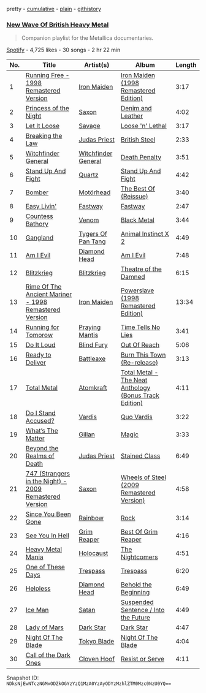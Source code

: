 pretty - [cumulative](/playlists/cumulative/7yza99mVQaqnk4Hqs4T3kq.md) - [plain](/playlists/plain/7yza99mVQaqnk4Hqs4T3kq) - [githistory](https://github.githistory.xyz/mackorone/spotify-playlist-archive/blob/main/playlists/plain/7yza99mVQaqnk4Hqs4T3kq)

### [New Wave Of British Heavy Metal](https://open.spotify.com/playlist/7yza99mVQaqnk4Hqs4T3kq)

> Companion playlist for the Metallica documentaries.

[Spotify](https://open.spotify.com/user/spotify) - 4,725 likes - 30 songs - 2 hr 22 min

| No. | Title | Artist(s) | Album | Length |
|---|---|---|---|---|
| 1 | [Running Free \- 1998 Remastered Version](https://open.spotify.com/track/5zOAxLFUrHkLuVsF29Hn1z) | [Iron Maiden](https://open.spotify.com/artist/6mdiAmATAx73kdxrNrnlao) | [Iron Maiden \(1998 Remastered Edition\)](https://open.spotify.com/album/5J5fnu7PEwhgzdkiBBtblw) | 3:17 |
| 2 | [Princess of the Night](https://open.spotify.com/track/6SUudbR4vTazN9Jb7QWQn5) | [Saxon](https://open.spotify.com/artist/71vVmHeNgCVSa5SVmfvscU) | [Denim and Leather](https://open.spotify.com/album/40v5zR6YBrjhkodFEjZcKs) | 4:02 |
| 3 | [Let It Loose](https://open.spotify.com/track/18tWDU2caY4DDd1QbXghy2) | [Savage](https://open.spotify.com/artist/0LRGRmVKnmhwnmAWWTxn8Z) | [Loose 'n' Lethal](https://open.spotify.com/album/6TUS4k98RPfDYzJDODuOXm) | 3:17 |
| 4 | [Breaking the Law](https://open.spotify.com/track/2RaA6kIcvomt77qlIgGhCT) | [Judas Priest](https://open.spotify.com/artist/2tRsMl4eGxwoNabM08Dm4I) | [British Steel](https://open.spotify.com/album/5bqtZRbUZUxUps8mrO9tGY) | 2:33 |
| 5 | [Witchfinder General](https://open.spotify.com/track/6qmIAYQ36jyhTK9Bkej25q) | [Witchfinder General](https://open.spotify.com/artist/1QqtUGvZnULbTYLj6y69vO) | [Death Penalty](https://open.spotify.com/album/0ZcT2WLVCx2jKs1SIlpmm6) | 3:51 |
| 6 | [Stand Up And Fight](https://open.spotify.com/track/7Gymb7dYTeVqm9KqxUDF5A) | [Quartz](https://open.spotify.com/artist/4M7L0MO3YY89VSNswstuhl) | [Stand Up And Fight](https://open.spotify.com/album/0HqjoepUbR2OFNfLSccTGZ) | 4:42 |
| 7 | [Bomber](https://open.spotify.com/track/7KH8u28Ij2ZYKpKHI8Fxvg) | [Motörhead](https://open.spotify.com/artist/1DFr97A9HnbV3SKTJFu62M) | [The Best Of \(Reissue\)](https://open.spotify.com/album/1oXRkI3rPebyIsYyx7rvY1) | 3:40 |
| 8 | [Easy Livin'](https://open.spotify.com/track/7vYdIHzbDhUrSKaw54J4cJ) | [Fastway](https://open.spotify.com/artist/7eD005d7pGOEYD3eWVRecb) | [Fastway](https://open.spotify.com/album/1zGmDK7aGwhCvkAZMZUtK0) | 2:47 |
| 9 | [Countess Bathory](https://open.spotify.com/track/6JS9IhjQeQTfhBicFnJYFo) | [Venom](https://open.spotify.com/artist/5fwaejlOHVBAw1KhIPPaQe) | [Black Metal](https://open.spotify.com/album/4QH35bJDMhWsBu92Vi9AkJ) | 3:44 |
| 10 | [Gangland](https://open.spotify.com/track/24CqoI1ctMszYYbET27I7X) | [Tygers Of Pan Tang](https://open.spotify.com/artist/1MZ8NERIuOS610KBhr6yna) | [Animal Instinct X 2](https://open.spotify.com/album/4WWt1DC43x3ZUpYPWi19Rr) | 4:49 |
| 11 | [Am I Evil](https://open.spotify.com/track/35d6gAIl12qoujJnU1fJqt) | [Diamond Head](https://open.spotify.com/artist/3z3KnhKZObj216IgfHYGVf) | [Am I Evil](https://open.spotify.com/album/6raIhPSeATFfL4pbVqXvlP) | 7:48 |
| 12 | [Blitzkrieg](https://open.spotify.com/track/4XI6XRMjMApDttiFCHTg6L) | [Blitzkrieg](https://open.spotify.com/artist/54vbdnaHSULmWN0qWSzACT) | [Theatre of the Damned](https://open.spotify.com/album/2DEcX2tIYIVKeiINHcfn6h) | 6:15 |
| 13 | [Rime Of The Ancient Mariner \- 1998 Remastered Version](https://open.spotify.com/track/3tEuFYWBimv6LeNS5lXBrx) | [Iron Maiden](https://open.spotify.com/artist/6mdiAmATAx73kdxrNrnlao) | [Powerslave \(1998 Remastered Edition\)](https://open.spotify.com/album/4hFcwazEjeg3gJEu0AuxM7) | 13:34 |
| 14 | [Running for Tomorow](https://open.spotify.com/track/5Edrmga4Mft8Rp4VbCXbYZ) | [Praying Mantis](https://open.spotify.com/artist/7rWdpyAaKzEA0jdP0WgLG0) | [Time Tells No Lies](https://open.spotify.com/album/4LXymJcEmn1Hw9GmfEqmem) | 3:41 |
| 15 | [Do It Loud](https://open.spotify.com/track/2dK895P1peri3vau9tGOMd) | [Blind Fury](https://open.spotify.com/artist/7j5PBeur54dcaHOg5wNh7e) | [Out Of Reach](https://open.spotify.com/album/2nyEd4XCWBgVnbQzTDmRGz) | 5:06 |
| 16 | [Ready to Deliver](https://open.spotify.com/track/70OoMBebebLq2uwS8wsKhW) | [Battleaxe](https://open.spotify.com/artist/49meX9BCE9fdYxkv03iUtH) | [Burn This Town \(Re\-release\)](https://open.spotify.com/album/0apHpYnN1ph68C631rn4V7) | 3:13 |
| 17 | [Total Metal](https://open.spotify.com/track/0RqCb6o9nQSFl7vZvem5RJ) | [Atomkraft](https://open.spotify.com/artist/77sIR1VY06725rzAbF657L) | [Total Metal \- The Neat Anthology \(Bonus Track Edition\)](https://open.spotify.com/album/5qMgDIjorHNcMakTM2HKxE) | 4:11 |
| 18 | [Do I Stand Accused?](https://open.spotify.com/track/5WJwsZhLqyzK8nDsVZXgNu) | [Vardis](https://open.spotify.com/artist/4NqPFFq0krnSJjs6vRN2HU) | [Quo Vardis](https://open.spotify.com/album/7J37ohsCAFXK7YxkYHZ8G6) | 3:22 |
| 19 | [What’s The Matter](https://open.spotify.com/track/0SujJL5dbMHIpgI3p61ZrW) | [Gillan](https://open.spotify.com/artist/1PwB6zyZUEjWGDUjnMeS6M) | [Magic](https://open.spotify.com/album/1xgCqisSRLNW75EYPqTC6M) | 3:33 |
| 20 | [Beyond the Realms of Death](https://open.spotify.com/track/3Rtv6zRNKpeSygXoaF9kCm) | [Judas Priest](https://open.spotify.com/artist/2tRsMl4eGxwoNabM08Dm4I) | [Stained Class](https://open.spotify.com/album/0v6FGuCgvRotTNL1KoX297) | 6:49 |
| 21 | [747 \(Strangers in the Night\) \- 2009 Remastered Version](https://open.spotify.com/track/1EORu8Coheibl21VjHtbRg) | [Saxon](https://open.spotify.com/artist/71vVmHeNgCVSa5SVmfvscU) | [Wheels of Steel \(2009 Remastered Version\)](https://open.spotify.com/album/6EGEGr4oY0PsV6yGBxeQ8J) | 4:58 |
| 22 | [Since You Been Gone](https://open.spotify.com/track/0kYIsBXBR8bg8JN6xuqIDK) | [Rainbow](https://open.spotify.com/artist/6SLAMfhOi7UJI0fMztaK0m) | [Rock](https://open.spotify.com/album/4saAsJgmmKqFWTzaTdiYzC) | 3:14 |
| 23 | [See You In Hell](https://open.spotify.com/track/30qV7b1T8K48Nf61oZ4us7) | [Grim Reaper](https://open.spotify.com/artist/3CSQtK60sg2jNNxnpThSN1) | [Best Of Grim Reaper](https://open.spotify.com/album/2UTkozlTzwNRp7pdRNf8OU) | 4:16 |
| 24 | [Heavy Metal Mania](https://open.spotify.com/track/3t1sjOU116oW8RatHLobnq) | [Holocaust](https://open.spotify.com/artist/5VuuqhhYM8cRN6yA0qrq6R) | [The Nightcomers](https://open.spotify.com/album/5bcEM2rjdQiOG5J272Ib2w) | 4:51 |
| 25 | [One of These Days](https://open.spotify.com/track/3yQqlr6n3dFYxGEb4i9TFN) | [Trespass](https://open.spotify.com/artist/2YbeTJvoU9a8Hd1slqzQWK) | [Trespass](https://open.spotify.com/album/7qfpFLgBXI9sXc8KzcN7ic) | 6:20 |
| 26 | [Helpless](https://open.spotify.com/track/18z5ECmYBnAYlRSFUqVTar) | [Diamond Head](https://open.spotify.com/artist/3z3KnhKZObj216IgfHYGVf) | [Behold the Beginning](https://open.spotify.com/album/49od6PSSoQKW4AbQjj4UPz) | 6:49 |
| 27 | [Ice Man](https://open.spotify.com/track/7dQsbHoitGzseHGxvEE9V5) | [Satan](https://open.spotify.com/artist/1LNgvz72fQVLe7ZNIw6Ipo) | [Suspended Sentence / Into the Future](https://open.spotify.com/album/5WJ7lKvYBXVCA0IJHwo6DW) | 4:49 |
| 28 | [Lady of Mars](https://open.spotify.com/track/5pLUIx1fjitzqs3g4xa82a) | [Dark Star](https://open.spotify.com/artist/162CKnzLjIHEO5QI01t8ua) | [Dark Star](https://open.spotify.com/album/0qJUgoRhbPdMJqWYLps2Bm) | 4:47 |
| 29 | [Night Of The Blade](https://open.spotify.com/track/5zsiVdb0xIZaShQj6klzBA) | [Tokyo Blade](https://open.spotify.com/artist/6F9tjDKhGtXlm9M4s30KD5) | [Night Of The Blade](https://open.spotify.com/album/5IzEuqTBnUA3DTU41G1VQc) | 4:04 |
| 30 | [Call of the Dark Ones](https://open.spotify.com/track/3eXgAsug7GIYYET25z1utZ) | [Cloven Hoof](https://open.spotify.com/artist/3OD7fkHK24rI5G6yoaHzmw) | [Resist or Serve](https://open.spotify.com/album/5wtlQI6lePfe0icGiAMniy) | 4:11 |

Snapshot ID: `NDksNjEwNTczNGMxODZkOGYzYzQ1MzA0YzAyODYzMzhlZTM0Mzc0NzU0YQ==`